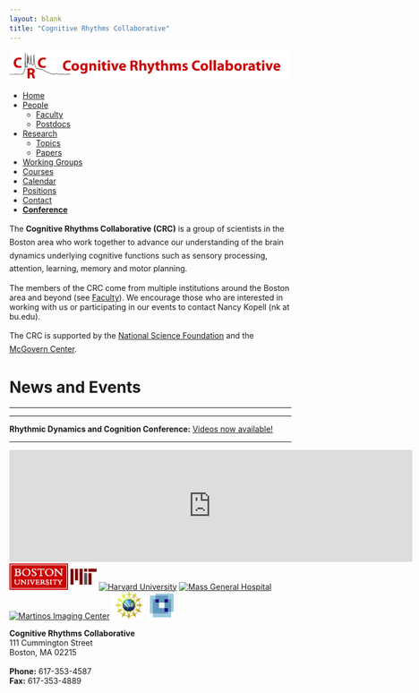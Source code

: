 ```yaml
---
layout: blank
title: "Cognitive Rhythms Collaborative"
---
```


<body>

<div id="head">
<a href="index.html">
<img src="img/CRC_Banner_v2.gif" border="0" />
</a>
</div>


<div id="content">


 <div id="left-col">
   <ul id="crc_menu" class="MenuBarVertical">
    <li><a href="index.html">Home</a>  </li>
    <li><a href="#" class="MenuBarItemSubmenu">People</a>
      <ul>
        <li><a href="people_faculty.htm">Faculty</a></li>
        <li><a href="people_postdoc.htm">Postdocs</a></li>
      </ul>
    </li>
    <li><a class="MenuBarItemSubmenu" href="#">Research</a>
      <ul>
        <li><a href="research_topics.htm">Topics</a></li>
        <li><a href="research_papers.htm">Papers</a></li>
      </ul>
    </li>
    <li><a href="groups.htm">Working Groups</a></li>
    <li><a href="courses.htm">Courses</a></li>
    <li><a href="calendar.htm">Calendar</a></li>
    <li><a href="positions.htm">Positions</a></li>
    <li><a href="contact.htm">Contact</a></li>
	<li><a href="conference.htm"><b>Conference</b></a></li>
  </ul>
</div>
 <div id="one-col">
  <p class="home" style="line-height: 1.7em;">
    The <b>Cognitive Rhythms Collaborative (CRC)</b> is a group of scientists in the Boston area who work together to advance our understanding of the brain dynamics underlying cognitive functions such as sensory processing, attention,
learning, memory and motor planning.</p>
  
  <p class="home">The members of the CRC come from multiple institutions around the Boston area and beyond (see <a href="people_faculty.htm">Faculty</a>). We encourage those who are interested in working with us or participating in our events to contact Nancy Kopell (nk at bu.edu).
  <p class="home" style="line-height: 1.7em;">The CRC is supported by the <a href="http://www.nsf.org" target="_blank">National Science Foundation</a> and the <a href="http://mcgovern.mit.edu" target="_blank">McGovern Center</a>.</p>

<h1>News and Events</h1>

---



---

<p class="home"><b>Rhythmic Dynamics and Cognition Conference:</b> <a href="http://thesciencenetwork.org/programs/rhythmic-dynamics-and-cognition">Videos now available!</a></p>

--- 

  <iframe src="https://www.google.com/calendar/embed?mode=AGENDA&amp;height=600&amp;wkst=1&amp;bgcolor=%23FFFFFF&amp;src=j0dmopro3gm68jcjsc7c3ssklo%40group.calendar.google.com&amp;color=%235229A3&amp;ctz=America%2FNew_York" style=" border-width:0 " width="720px" height="200" frameborder="0" scrolling="no"></iframe>
  
 </div>
</div>





<div id="foot">
  <div id="footer-content">
				<a href="http://www.bu.edu" target="_blank"><img src="images/BUlogo.gif" border="0" height="47" width="105" alt="Boston University"/></a>
                <a href="http://www.mit.edu" target="_blank"><img src="img/logo_mit.png" border="0" height="47" alt="MIT"/></a>
                <a href="http://www.harvard.edu" target="_blank"><img src="http://www.trademark.harvard.edu/trademark_protection/image004.jpg" height="48" alt="Harvard University"/></a>
                <a href="http://www.massgeneral.org" target="_blank"><img src="http://old.epilepsyfoundation.org/local/massri/images/MGH-Logo_2.jpg" height="48" alt="Mass General Hospital"/></a>
                <a href="http://www.nmr.mgh.harvard.edu/martinos/" target="_blank"><img src="http://www.nmr.mgh.harvard.edu/martinos/userInfo/operations/martinos_logo_big.jpg" height="48" alt="Martinos Imaging Center"/></a>
                <a href="http://www.nsf.org" target="_blank"><img src="img/nsf.jpg" border="0" height="49" width="61" alt="National Science Foundation"/></a>
                <a href="http://mcgovern.mit.edu" target="_blank"><img src="img/logo_mcgovern.jpg" width="48" height="48" alt="McGovern Institute" /></a>
 <p>
 <b>Cognitive Rhythms Collaborative</b><br />
 111 Cummington Street<br />
 Boston, MA 02215<br />
 <br />
 <b>Phone:</b> 617-353-4587<br />
 <b>Fax:</b> 617-353-4889
 </p>
  </div>
</div>

<script type="text/javascript">
var gaJsHost = (("https:" == document.location.protocol) ? "https://ssl." : "http://www.");
document.write(unescape("%3Cscript src='" + gaJsHost + "google-analytics.com/ga.js' type='text/javascript'%3E%3C/script%3E"));
</script>
<script type="text/javascript">
try {
var pageTracker = _gat._getTracker("UA-862209-4");
pageTracker._trackPageview();
} catch(err) {}
var MenuBar1 = new Spry.Widget.MenuBar("crc_menu", {imgRight:"SpryAssets/SpryMenuBarRightHover.gif"});
</script>
</body>
</html>
